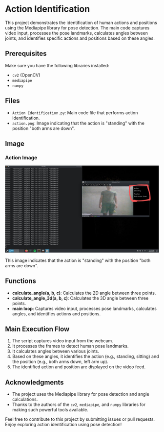 # Action Identification

This project demonstrates the identification of human actions and positions using the Mediapipe library for pose detection. The main code captures video input, processes the pose landmarks, calculates angles between joints, and identifies specific actions and positions based on these angles.

## Prerequisites

Make sure you have the following libraries installed:
- `cv2` (OpenCV)
- `mediapipe`
- `numpy`

## Files

- `Action Identification.py`: Main code file that performs action identification.
- `action.png`: Image indicating that the action is "standing" with the position "both arms are down".

## Image

### Action Image
![Action Image](action.png)

This image indicates that the action is "standing" with the position "both arms are down".


## Functions

- **calculate_angle(a, b, c)**: Calculates the 2D angle between three points.
- **calculate_angle_3d(a, b, c)**: Calculates the 3D angle between three points.
- **main loop**: Captures video input, processes pose landmarks, calculates angles, and identifies actions and positions.

## Main Execution Flow

1. The script captures video input from the webcam.
2. It processes the frames to detect human pose landmarks.
3. It calculates angles between various joints.
4. Based on these angles, it identifies the action (e.g., standing, sitting) and the position (e.g., both arms down, left arm up).
5. The identified action and position are displayed on the video feed.

## Acknowledgments

- The project uses the Mediapipe library for pose detection and angle calculations.
- Thanks to the authors of the `cv2`, `mediapipe`, and `numpy` libraries for making such powerful tools available.

Feel free to contribute to this project by submitting issues or pull requests. Enjoy exploring action identification using pose detection!

